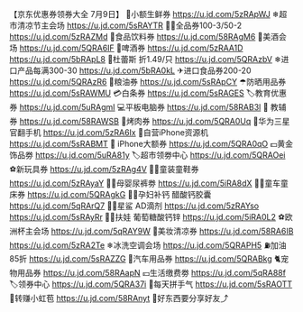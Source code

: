 【京东优惠券领券大全 7月9日】
🥑小额生鲜券
https://u.jd.com/5zRApWJ
❄超市清凉节主会场
https://u.jd.com/5sRAYTR
👍🏻全品券100-3/50-2
https://u.jd.com/5zRAZMd
🥤食品饮料券
https://u.jd.com/58RAgM6
🥃美酒会场
https://u.jd.com/5QRA6IF
🍺啤酒券
https://u.jd.com/5zRAA1D
https://u.jd.com/5bRApL8
🎈杜蕾斯 折1.49/只
https://u.jd.com/5QRAzbV
❄进口产品每满300-30
https://u.jd.com/5bRA0kL
✈进口食品券200-20
https://u.jd.com/5QRAzR6
🍚粮油券
https://u.jd.com/5sRApCY
☂防晒用品券
https://u.jd.com/5sRAWMU
💳白条券
https://u.jd.com/5sRAGES
🏷教育优惠券
https://u.jd.com/5uRAgmI
💻平板电脑券
https://u.jd.com/58RAB3l
📖 教辅券
https://u.jd.com/58RAWSB
🥩烤肉券
https://u.jd.com/5QRA0Uq
📱华为三星官翻手机
https://u.jd.com/5zRA6Ix
📱自营iPhone资源机
https://u.jd.com/5sRABMT
 iPhone大额券
https://u.jd.com/5QRA0qO
💵黄金饰品劵
https://u.jd.com/5uRA81y
🏷超市领劵中心
https://u.jd.com/5QRAOei
⚽新玩具券
https://u.jd.com/5zRAg4V
👶🏻童装童鞋券
https://u.jd.com/5zRAyaY
👶🏻母婴尿裤劵
https://u.jd.com/5iRA8dX
👶🏻童车童床券
https://u.jd.com/5QRAgkG
🤰🏻孕妇补钙 醋酸钙胶囊
https://u.jd.com/5qRArQ7
👶🏻星鲨 AD滴剂
https://u.jd.com/5zRAYso
https://u.jd.com/5sRAyRr
👶🏻扶娃 葡萄糖酸钙锌
https://u.jd.com/5iRA0L2
⚽欧洲杯主会场
https://u.jd.com/5qRAY9W
💄美妆清凉券
https://u.jd.com/58RA6IB
https://u.jd.com/5zRA2Te
❄冰洗空调会场
https://u.jd.com/5QRAPH5
⛽加油85折
https://u.jd.com/5sRAZZG
🚗汽车用品券
https://u.jd.com/5QRABkg
🐈宠物用品券
https://u.jd.com/58RAapN
💴生活缴费劵
https://u.jd.com/5qRA88f
🏷领券中心
https://u.jd.com/5QRA37i
🎰每天拼手气
https://u.jd.com/5sRAOTT
🧧转赚小虹苞
https://u.jd.com/58RAnyt
🥳好东西要分享好友⤴